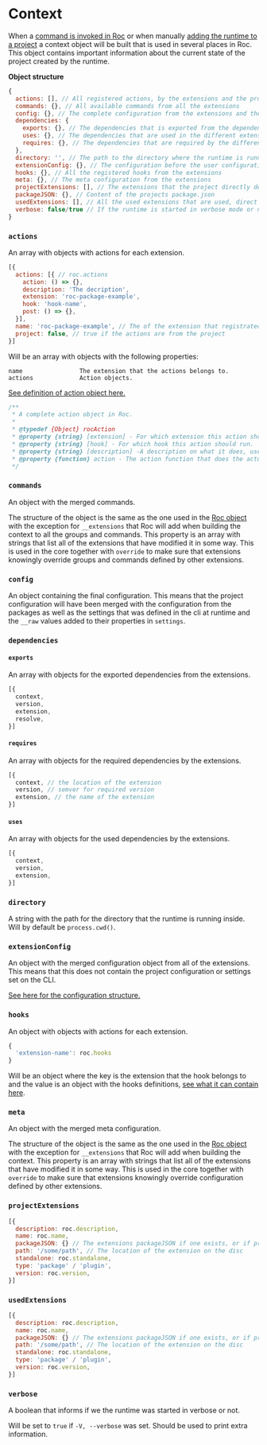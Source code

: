 # Context

When a [command is invoked in Roc](/docs/CLI.md) or when manually [adding the runtime to a project](/docs/Runtime.md#manually-adding-the-runtime) a context object will be built that is used in several places in Roc. This object contains important information about the current state of the project created by the runtime.

__Object structure__
```javascript
{
  actions: [], // All registered actions, by the extensions and the project itself
  commands: {}, // All available commands from all the extensions
  config: {}, // The complete configuration from the extensions and the project
  dependencies: {
    exports: {}, // The dependencies that is exported from the dependencies and will be available in the project
    uses: {}, // The dependencies that are used in the different extensions
    requires: {}, // The dependencies that are required by the different extensions
  },
  directory: '', // The path to the directory where the runtime is running inside
  extensionConfig: {}, // The configuration before the user configuration is added
  hooks: {}, // All the registered hooks from the extensions
  meta: {}, // The meta configuration from the extensions
  projectExtensions: [], // The extensions that the project directly depend on
  packageJSON: {}, // Content of the projects package.json
  usedExtensions: [], // All the used extensions that are used, direct and indirect
  verbose: false/true // If the runtime is started in verbose mode or not
}
```

### `actions`
An array with objects with actions for each extension.

```javascript
[{
  actions: [{ // roc.actions
    action: () => {},
    description: 'The decription',
    extension: 'roc-package-example',
    hook: 'hook-name',
    post: () => {},
  }],
  name: 'roc-package-example', // The of the extension that registrated the actions, or the project name
  project: false, // true if the actions are from the project
}]
```

Will be an array with objects with the following properties:
```
name                The extension that the actions belongs to.
actions             Action objects.
```

[See definition of action object here.](/docs/Extensions.md#actions)

```js
/**
 * A complete action object in Roc.
 *
 * @typedef {Object} rocAction
 * @property {string} [extension] - For which extension this action should run.
 * @property {string} [hook] - For which hook this action should run.
 * @property {string} [description] -A description on what it does, used for documentation generation and can use Markdowns.
 * @property {function} action - The action function that does the actual work, see documentation for more info here.
 */
```


### `commands`
An object with the merged commands.

The structure of the object is the same as the one used in the [Roc object](#commands) with the exception for `__extensions` that Roc will add when building the context to all the groups and commands. This property is an array with strings that list all of the extensions that have modified it in some way. This is used in the core together with `override` to make sure that extensions knowingly override groups and commands defined by other extensions.

### `config`
An object containing the final configuration. This means that the project configuration will have been merged with the configuration from the packages as well as the settings that was defined in the cli at runtime and the `__raw` values added to their properties in `settings`.

### `dependencies`

#### `exports`
An array with objects for the exported dependencies from the extensions.

```javascript
[{
  context,
  version,
  extension,
  resolve,
}]
```

#### `requires`
An array with objects for the required dependencies by the extensions.

```javascript
[{
  context, // the location of the extension
  version, // semver for required version
  extension, // the name of the extension
}]
```

#### `uses`
An array with objects for the used dependencies by the extensions.

```javascript
[{
  context,
  version,
  extension,
}]
```

### `directory`
A string with the path for the directory that the runtime is running inside. Will by default be `process.cwd()`.

### `extensionConfig`
An object with the merged configuration object from all of the extensions. This means that this does not contain the project configuration or settings set on the CLI.

[See here for the configuration structure.](/docs/Configuration.md)

### `hooks`
An object with objects with actions for each extension.

```javascript
{
  'extension-name': roc.hooks
}    
```

Will be an object where the key is the extension that the hook belongs to and the value is an object with the hooks definitions, [see what it can contain here](/docs/Extensions.md#hooks).

### `meta`
An object with the merged meta configuration.

The structure of the object is the same as the one used in the [Roc object](#config) with the exception for `__extensions` that Roc will add when building the context. This property is an array with strings that list all of the extensions that have modified it in some way. This is used in the core together with `override` to make sure that extensions knowingly override configuration defined by other extensions.

### `projectExtensions`

```javascript
[{
  description: roc.description,
  name: roc.name,
  packageJSON: {} // The extensions packageJSON if one exists, or if provided on roc.packageJSON if standalone
  path: '/some/path', // The location of the extension on the disc
  standalone: roc.standalone,
  type: 'package' / 'plugin',
  version: roc.version,
}]
```

### `usedExtensions`

```javascript
[{
  description: roc.description,
  name: roc.name,
  packageJSON: {} // The extensions packageJSON if one exists, or if provided on roc.packageJSON if standalone
  path: '/some/path', // The location of the extension on the disc
  standalone: roc.standalone,
  type: 'package' / 'plugin',
  version: roc.version,
}]
```

### `verbose`
A boolean that informs if we the runtime was started in verbose or not.

Will be set to `true` if `-V, --verbose` was set. Should be used to print extra information.
